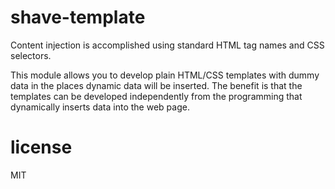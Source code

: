 # shave-template

Content injection is accomplished using standard HTML tag names and CSS selectors.

This module allows you to develop plain HTML/CSS templates with dummy data in the places dynamic
data will be inserted. The benefit is that the templates can be developed independently from the
programming that dynamically inserts data into the web page.

# license

MIT
